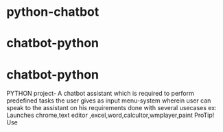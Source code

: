 # python-chatbot
# chatbot-python
# chatbot-python
PYTHON project- A chatbot assistant which is required to perform predefined tasks the user gives as input
menu-system wherein user can speak to the assistant on his requirements
done with several usecases
ex: Launches chrome,text editor ,excel,word,calcultor,wmplayer,paint
 ProTip! Use 
